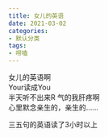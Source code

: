 ```yaml
---
title: 女儿的英语
date: 2021-03-02
categories:
- 默认分类
tags:
- 唠嗑
---
```



女儿的英语啊  
Your读成You  
半天听不出来R 
气的我肝疼啊   
心里默念亲生的，亲生的……  

三五句的英语读了3小时以上   
